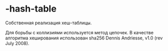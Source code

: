 # -hash-table
Собственная реализация хеш-таблицы.  

 Для борьбы с коллизиями  используется  метод цепочек. 
 В  качестве алгоритма  хеширования использован sha256 Dennis Andriesse, v1.0 (rev July 2008).
 
